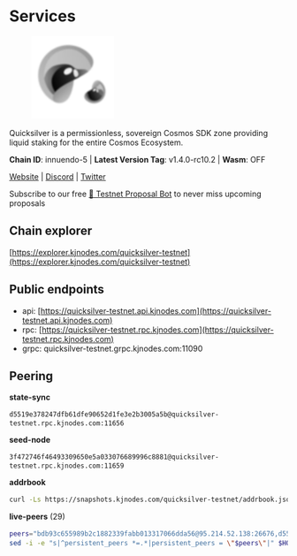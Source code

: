 # Services

<figure><img src="https://raw.githubusercontent.com/kj89/cosmos-images/main/logos/quicksilver.png" width="150" alt=""><figcaption></figcaption></figure>

Quicksilver is a permissionless, sovereign Cosmos SDK zone providing liquid staking for the entire Cosmos Ecosystem.

**Chain ID**: innuendo-5 | **Latest Version Tag**: v1.4.0-rc10.2 | **Wasm**: OFF

[Website](https://quicksilver.zone) | [Discord](https://discord.gg/quicksilverprotocol) | [Twitter](https://twitter.com/quicksilverzone)



Subscribe to our free [🤖 Testnet Proposal Bot](https://t.me/kjnodes_testnet_proposal_bot) to never miss upcoming proposals


## Chain explorer
[https://explorer.kjnodes.com/quicksilver-testnet](https://explorer.kjnodes.com/quicksilver-testnet)

## Public endpoints

* api: [https://quicksilver-testnet.api.kjnodes.com](https://quicksilver-testnet.api.kjnodes.com)
* rpc: [https://quicksilver-testnet.rpc.kjnodes.com](https://quicksilver-testnet.rpc.kjnodes.com)
* grpc: quicksilver-testnet.grpc.kjnodes.com:11090

## Peering

**state-sync**

```text
d5519e378247dfb61dfe90652d1fe3e2b3005a5b@quicksilver-testnet.rpc.kjnodes.com:11656
```

**seed-node**

```text
3f472746f46493309650e5a033076689996c8881@quicksilver-testnet.rpc.kjnodes.com:11659
```

**addrbook**
```bash
curl -Ls https://snapshots.kjnodes.com/quicksilver-testnet/addrbook.json > $HOME/.quicksilverd/config/addrbook.json
```

**live-peers** (29)
```bash
peers="bdb93c655989b2c1882339fabb013317066dda56@95.214.52.138:26676,d5519e378247dfb61dfe90652d1fe3e2b3005a5b@65.109.68.190:11656,a637b94cb989909cc182623748ef179b0659f148@65.109.23.114:11156,f0621c59ca7cfba98015ae2a47886fc3d9c0020c@94.130.132.227:2060,1c4274460224753e8080d0efd16c0ed88fe27fc0@51.195.145.103:26656,a49d8d304e96350272dca24934b8295bc81d75d2@23.227.200.10:26656,3519e61e653db97f5d1c7f1bec9b0072bca4d5fe@144.76.45.59:16656,42f87cb55d5fdd222da28023613c66857398c4b8@5.22.223.252:26656,0551eaa0db7097274410ee27a71672817e314b83@167.235.245.191:26656,d4d83e209a2b096859821228ea17475f9a487a48@23.88.0.170:15651,97377c16946f8e1fa69e7c2c6b7feb32c2090f09@116.202.227.117:11656,858ba6bc33a6d13fdd9ddad344d788dcf91cf565@142.132.151.99:15651,78acdbabc08231765444b3143a222d433a5157e1@142.132.205.94:15651,a288baa951cbe92b253c01c3936d930af1d56424@5.161.142.236:26656,7fe3007cba4de49584cbdad9489ffecfc9651c57@65.108.79.246:26673,03332cdbc3d354846a18992effbb8c20aa28f52a@65.21.133.125:28656,1452d484454c0f93ddf3cbf987ce1b9cadd8f23f@65.21.95.180:37656,ee6bae1a6d4a1e07f1e4bc7963cabedc6b73426e@94.130.137.119:26656,796e72ffc343c187cd5e8397c0c09c0671d228e0@185.16.39.51:26656,5c2a752c9b1952dbed075c56c600c3a79b58c395@95.214.55.232:27026,9a60250367f370dc7395c7a5b0d503cec544188f@65.108.230.113:20026,0a3ac40a7a4ce35978c4da97be2eb6974bc3c58b@185.252.233.217:46656,70c7663dba3b5181f1c3b8c92824dad070771ac6@217.13.223.167:56656,a37474c1f254cd4b16d924327a755c914e8e7d86@65.109.30.53:26656,e0f0703e9ce343c46e0ec01b19216715e817b358@65.109.85.170:28656,78d271e4b4692ff1ee8490f3825a541558b31870@65.21.95.46:28656,13564ca7ffcc8fa6bcc6d405c96fe8c724ec17da@88.99.213.25:11656,e25a748120c9608c1d2a70fafa75178d862b3463@178.18.254.211:10656,d0d0903d8c2f514c92284341d48aa422d4e37740@78.47.198.121:21026"
sed -i -e "s|^persistent_peers *=.*|persistent_peers = \"$peers\"|" $HOME/.quicksilverd/config/config.toml
```
